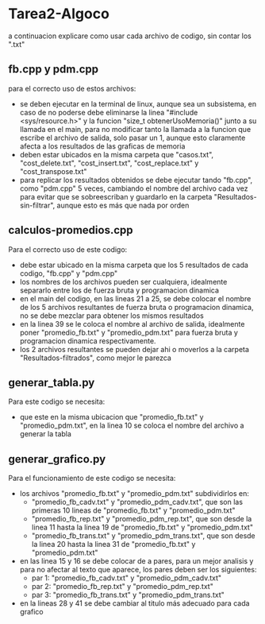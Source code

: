 # Tarea2-Algoco
a continuacion explicare como usar cada archivo de codigo, sin contar los ".txt"
## fb.cpp y pdm.cpp
para el correcto uso de estos archivos:
- se deben ejecutar en la terminal de linux, aunque sea un subsistema, en caso de no poderse debe eliminarse la linea "#include <sys/resource.h>" y la funcion "size_t obtenerUsoMemoria()" junto a su llamada en el main, para no modificar tanto la llamada a la funcion que escribe el archivo de salida, solo pasar un 1, aunque esto claramente afecta a los resultados de las graficas de memoria
- deben estar ubicados en la misma carpeta que "casos.txt", "cost_delete.txt", "cost_insert.txt", "cost_replace.txt" y "cost_transpose.txt"
- para replicar los resultados obtenidos se debe ejecutar tando "fb.cpp", como "pdm.cpp" 5 veces, cambiando el nombre del archivo cada vez para evitar que se sobreescriban y guardarlo en la carpeta "Resultados-sin-filtrar", aunque esto es más que nada por orden

## calculos-promedios.cpp
Para el correcto uso de este codigo:
- debe estar ubicado en la misma carpeta que los 5 resultados de cada codigo, "fb.cpp" y "pdm.cpp"
- los nombres de los archivos pueden ser cualquiera, idealmente separarlo entre los de fuerza bruta y programacion dinamica
- en el main del codigo, en las lineas 21 a 25, se debe colocar el nombre de los 5 archivos resultantes de fuerza bruta o programacion dinamica, no se debe mezclar para obtener los mismos resultados
- en la linea 39 se le coloca el nombre al archivo de salida, idealmente poner "promedio_fb.txt" y "promedio_pdm.txt" para fuerza bruta y programacion dinamica respectivamente.
- los 2 archivos resultantes se pueden dejar ahi o moverlos a la carpeta "Resultados-filtrados", como mejor le parezca

## generar_tabla.py
Para este codigo se necesita:
- que este en la misma ubicacion que "promedio_fb.txt" y "promedio_pdm.txt", en la linea 10 se coloca el nombre del archivo a generar la tabla

## generar_grafico.py
Para el funcionamiento de este codigo se necesita:
- los archivos "promedio_fb.txt" y "promedio_pdm.txt" subdividirlos en:
  - "promedio_fb_cadv.txt" y "promedio_pdm_cadv.txt", que son las primeras 10 lineas de "promedio_fb.txt" y "promedio_pdm.txt"
  - "promedio_fb_rep.txt" y "promedio_pdm_rep.txt", que son desde la linea 11 hasta la linea 19 de "promedio_fb.txt" y "promedio_pdm.txt"
  - "promedio_fb_trans.txt" y "promedio_pdm_trans.txt", que son desde la linea 20 hasta la linea 31 de "promedio_fb.txt" y "promedio_pdm.txt"
- en las linea 15 y 16 se debe colocar de a pares, para un mejor analisis y para no afectar al texto que aparece, los pares deben ser los siguientes:
  - par 1: "promedio_fb_cadv.txt" y "promedio_pdm_cadv.txt"
  - par 2: "promedio_fb_rep.txt" y "promedio_pdm_rep.txt"
  - par 3: "promedio_fb_trans.txt" y "promedio_pdm_trans.txt"
- en la lineas 28 y 41 se debe cambiar al titulo más adecuado para cada grafico
